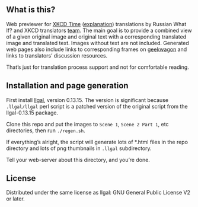 ## What is this?

Web previewer for [XKCD Time](http://xkcd.com/1190/) ([explanation](http://explainxkcd.com/1190)) translations by Russian What If? and XKCD translators [team](http://chtoes.li/about). The main goal is to provide a combined view of a given original image and original text with a corresponding translated image and translated text. Images without text are not included. Generated web pages also include links to corresponding frames on [geekwagon](http://geekwagon.net/projects/xkcd1190/) and links to translators’ discussion resources.

That’s just for translation process support and not for comfortable reading.

## Installation and page generation

First install [llgal](http://home.gna.org/llgal), version 0.13.15. The version is significant because `.llgal/llgal` perl script is a patched version of the original script from the llgal-0.13.15 package.

Clone this repo and put the images to `Scene 1`, `Scene 2 Part 1`, etc directories, then run `./regen.sh`.

If everything’s alright, the script will generate lots of *.html files in the repo directory and lots of png thumbnails in `.llgal` subdirectory.

Tell your web-server about this directory, and you’re done.

## License

Distributed under the same license as llgal: GNU General Public License V2 or later.
